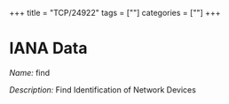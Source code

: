 +++
title = "TCP/24922"
tags = [""]
categories = [""]
+++

# IANA Data

_Name:_ find

_Description:_ Find Identification of Network Devices

